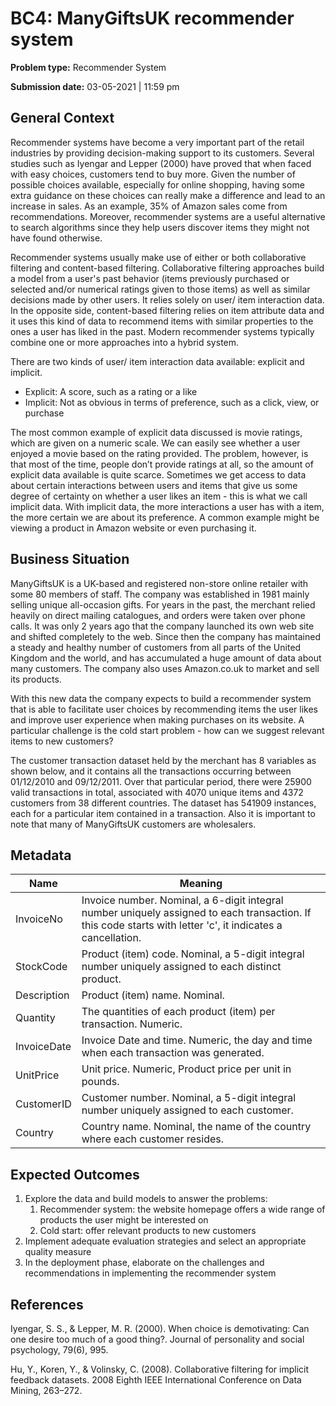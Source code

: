 # BC4: ManyGiftsUK recommender system

**Problem type:** Recommender System

**Submission date:** 03-05-2021 | 11:59 pm

## General Context 

Recommender systems have become a very important part of the retail industries by providing decision-making support to its customers. 
Several studies such as Iyengar and Lepper (2000) have proved that when faced with easy choices, customers tend to buy more.
 Given the number of possible choices available, especially for online shopping, having some extra guidance on these choices can really make a difference and
 lead to an increase in sales. As an example, 35% of Amazon sales come from recommendations. Moreover, recommender systems are a useful alternative to 
search algorithms since they help users discover items they might not have found otherwise.

Recommender systems usually make use of either or both collaborative filtering and content-based filtering. 
Collaborative filtering approaches build a model from a user's past behavior (items previously purchased or selected and/or numerical ratings given to those items) 
as well as similar decisions made by other users. It relies solely on user/ item interaction data. In the opposite side, content-based filtering relies on item 
attribute data and it uses this kind of data to recommend items with similar properties to the ones a user has liked in the past. Modern recommender systems typically 
combine one or more approaches into a hybrid system.

There are two kinds of user/ item interaction data available: explicit and implicit.
- Explicit: A score, such as a rating or a like
- Implicit: Not as obvious in terms of preference, such as a click, view, or purchase

The most common example of explicit data discussed is movie ratings, which are given on a numeric scale. We can easily see whether a user enjoyed a movie based on 
the rating provided. The problem, however, is that most of the time, people don’t provide ratings at all, so the amount of explicit data available is quite scarce. 
Sometimes we get access to data about certain interactions between users and items that give us some degree of certainty on whether a user likes an item - this is 
what we call implicit data. With implicit data, the more interactions a user has with a item, the more certain we are about its preference. A common example might
 be viewing a product in Amazon website or even purchasing it.

## Business Situation 

ManyGiftsUK is a UK-based and registered non-store online retailer with some 80 members of staff. The company was established in 1981 mainly selling unique 
all-occasion gifts. For years in the past, the merchant relied heavily on direct mailing catalogues, and orders were taken over phone calls. It was only 2 years ago 
that the company launched its own web site and shifted completely to the web. Since then the company has maintained a steady and healthy number of customers from all
 parts of the United Kingdom and the world, and has accumulated a huge amount of data about many customers. The company also uses Amazon.co.uk to market and sell its 
products. 

With this new data the company expects to build a recommender system that is able to facilitate user choices by recommending items the user likes and 
improve user experience when making purchases on its website. A particular challenge is the cold start problem - how can we suggest relevant items to new customers?

The customer transaction dataset held by the merchant has 8 variables as shown below, and it contains all the transactions occurring between 01/12/2010 and 09/12/2011.
Over that particular period, there were 25900 valid transactions in total, associated with 4070 unique items and 4372 customers from 38 different countries. 
The dataset has 541909 instances, each for a particular item contained in a transaction. Also it is important to note that many of ManyGiftsUK customers are 
wholesalers.

## Metadata

| Name                        | Meaning                                                                                                                                                        |
|-----------------------------|----------------------------------------------------------------------------------------------------------------------------------------------------------------|
| InvoiceNo                   | Invoice number. Nominal, a 6-digit integral number uniquely assigned to each transaction. If this code starts with letter 'c', it indicates a cancellation.    |
| StockCode                   | Product (item) code. Nominal, a 5-digit integral number uniquely assigned to each distinct product.                                                            |
| Description                 | Product (item) name. Nominal.                                                                                                                                  |
| Quantity                    | The quantities of each product (item) per transaction. Numeric.                                                                                                |
| InvoiceDate                 | Invoice Date and time. Numeric, the day and time when each transaction was generated.                                                                          |
| UnitPrice                   | Unit price. Numeric, Product price per unit in pounds.                                                                                                         |
| CustomerID                  | Customer number. Nominal, a 5-digit integral number uniquely assigned to each customer.                                                                        |
| Country                     | Country name. Nominal, the name of the country where each customer resides.                                                                                    |


## Expected Outcomes

1. Explore the data and build models to answer the problems:
    1. Recommender system: the website homepage offers a wide range of products the user might be interested on
    2. Cold start: offer relevant products to new customers
2. Implement adequate evaluation strategies and select an appropriate quality measure
3. In the deployment phase, elaborate on the challenges and recommendations in implementing the recommender system

## References

Iyengar, S. S., & Lepper, M. R. (2000). When choice is demotivating: Can one desire too much of a good thing?. Journal of personality and social psychology, 79(6), 995.

Hu, Y., Koren, Y., & Volinsky, C. (2008). Collaborative filtering for implicit feedback datasets. 2008 Eighth IEEE International Conference on Data Mining, 263–272.
